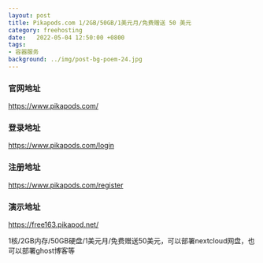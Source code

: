 ```yaml
---
layout: post
title: Pikapods.com 1/2GB/50GB/1美元月/免费赠送 50 美元
category: freehosting
date:   2022-05-04 12:50:00 +0800
tags:
- 容器服务
background: ../img/post-bg-poem-24.jpg
---
```



### 官网地址
https://www.pikapods.com/

### 登录地址
https://www.pikapods.com/login

### 注册地址
https://www.pikapods.com/register

### 演示地址
https://free163.pikapod.net/


1核/2GB内存/50GB硬盘/1美元月/免费赠送50美元，可以部署nextcloud网盘，也可以部署ghost博客等